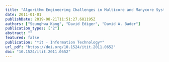 ```yaml
---
title: "Algorithm Engineering Challenges in Multicore and Manycore Systems"
date: 2011-01-01
publishDate: 2019-08-21T11:51:27.681195Z
authors: ["Seunghwa Kang", "David Ediger", "David A. Bader"]
publication_types: ["2"]
abstract: ""
featured: false
publication: "*it - Information Technology*"
url_pdf: "https://doi.org/10.1524/itit.2011.0652"
doi: "10.1524/itit.2011.0652"
---
```


